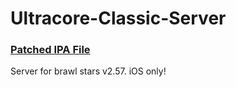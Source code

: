 # Ultracore-Classic-Server
### [Patched IPA File](https://drive.google.com/file/d/1OQpeVDKjc0WnI6weWnmSqauB6kky-mbh/view?usp=sharing)
Server for brawl stars v2.57. iOS only!
